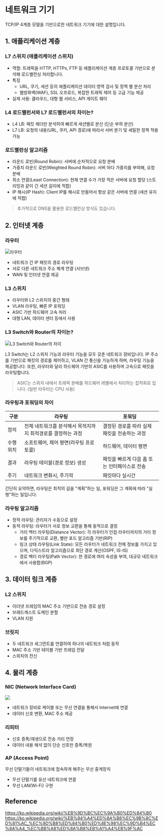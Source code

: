 # 네트워크 기기

TCP/IP 4계층 모델을 기반으로한 네트워크 기기에 대한 설명입니다.

## 1. 애플리케이션 계층

### L7 스위치 (애플리케이션 스위치)
- 역할: 트래픽을 HTTP, HTTPs, FTP 등 애플리케이션 계층 프로토콜 기반으로 분석해 로드밸런싱 처리합니다.
- 특징
  - URL, 쿠기, 세션 등의 애플리케이션 데이터 영역 검사 및 정책 별 분산 처리
  - 웹방화벽(WAF), SSL 오프로드, 복잡한 트래픽 제어 등 고급 기능 제공
- 실제 사용: 클라우드, 대형 웹 서비스, API 게이트 웨이

### L4 로드밸런서와 L7 로드밸런서의 차이는?

- L4 LB: 패킷 헤더만 분석하여 빠르게 세션별로 분산 (딘순 부하 분산)
- L7 LB: 요청의 내용(URL, 쿠키, API 경로)에 따라서 서버 분기 및 세밀한 정책 적용 가능

### 로드밸런싱 알고리즘

- 라운드 로빈(Round Robin): 서버에 순차적으로 요청 분배
- 가중치 라운드 로빈(Weighted Round Robin): 서버 마다 가중치를 부여해, 요청 분배
- 최소 연결(Least Connection): 현재 연결 수가 가장 적은 서버에 요청 할당 (스트리밍과 같이 긴 세션 길이에 적합)
- IP 해시(IP Hash): Client IP를 해시로 만들어서 항상 같은 서버에 연결 (세션 유지에 적합)

> 추가적으로 DNS을 활용한 로드밸런싱 방식도 있습니다.

## 2. 인터넷 계층

### 라우터 

![라우터](https://encrypted-tbn0.gstatic.com/images?q=tbn:ANd9GcRZy0TyCcibDdBrtHOLOsJgk9LIZsqcjwF2Pw&s)

- 네트워크 간 IP 패킷의 경로 라우팅
- 서로 다른 네트워크 주소 쳬계 연결 (서브넷)
- WAN 및 인터넷 연결 제공

### L3 스위치

- 라우터와 L2 스위치의 중간 형태
- VLAN 라우팅, 빠른 IP 포워딩
- ASIC 기반 하드웨어 고속 처리
- 대형 LAN, 데이터 센터 등에서 사용

### L3 Switch와 Router의 차이는?

![L3 Switch와 Router의 차이](https://www.vsolcn.com/wp-content/uploads/2023/03/image-330.webp)

L3 Switch는 L2 스위치 기능과 라우터 기능을 모두 갖춘 네트워크 장비입니다. IP 주소를 기반으로 패킷의 경로를 제어하고, VLAN 간 통신을 가능하게 하며, 라우팅 기능을 제공합니다.
또한, 라우터와 달리 하드웨어 기반의 ASIC를 사용하며 고속으로 패킷을 라우팅합니다.

> ASIC는 스위치 내에서 트래픽 분배를 하드웨어 레벨에서 처리하는 집적회로 입니다. (일반 라우터는 CPU 사용)

### 라우팅과 포워딩의 차이

| 구분   | 라우팅                               | 포워딩                       |
|------|-----------------------------------|---------------------------|
| 정의   | 전체 네트워크를 분석해서 목적지까지 최적경로를 결정하는 과정 | 결정된 경로를 따라 실제 패킷을 전송하는 과정 |
| 수행위치 | 소프트웨어, 제어 평면(라우팅 프로토콜)            | 하드웨어, 데이터 평면              |
| 결과   | 라우팅 테이블(경로 정보) 생성                 | 패킷을 빠르게 다음 홉 또는 인터페이스로 전송 |
| 주기   | 네트워크 변화시, 주기적                     | 패킷마다 실시간                  |

간단히 요약하면, 라우팅은 최적의 길을 "계획"하는 일, 포워딩은 그 계획에 따라 "실행"하는 일입니다.

### 라우팅 알고리즘

- 정적 라우팅: 관리자가 수동으로 설정
- 동적 라우팅: 라우터가 서로 정보 교환을 통해 동적으로 결정
  - 거리 백터 라우팅(Distance Vector): 각 라우터가 인접 라우터까지의 거리 정보를 주기적으로 교환, 벨만 포드 알고리즘 기반(RIP)
  - 링크 상태 라우팅(Link State): 모든 라우터가 네트워크 전체 정보를 가지고 있으며, 다익스트라 알고리즘으로 최단 경로 계산(OSPF, IS-IS)
  - 경로 벡터 라우팅(Path Vector): 한 경로에 여러 속성을 부여, 대규모 네트워크에서 사용함(BGP)

## 3. 데이터 링크 계층

### L2 스위치

- 이더넷 프레임의 MAC 주소 기반으로 전송 경로 설정
- 브래드캐스트 도메인 분할
- VLAN 지원

### 브릿지

- 두 네트워크 세그먼트를 연결하여 하나의 네트워크 처럼 동작
- MAC 주소 기반 테이블 기반 프레임 전달
- 스위치의 전신

## 4. 물리 계층

### NIC (Network Interface Card)

![](https://upload.wikimedia.org/wikipedia/commons/thumb/9/9e/Network_card.jpg/1200px-Network_card.jpg)

- 네트워크 장비로 케이블 또는 무선 연결을 통해서 Internet에 연결
- 데이터 신호 변환, MAC 주소 제공

### 리피터 

- 신호 증폭/재생으로 전송 거리 연장
- 데이터 내용 해석 없이 단순 신호만 증폭/복원

### AP (Access Point)

무선 단말기들이 네트워크에 접속하게 해주는 무선 중계장치

- 무선 단말기를 유선 네트워크에 연결
- 무선 LAN(Wi-Fi) 구현

## Reference

https://ko.wikipedia.org/wiki/%EB%9D%BC%EC%9A%B0%ED%84%B0
https://ko.wikipedia.org/wiki/%EB%84%A4%ED%8A%B8%EC%9B%8C%ED%81%AC_%EC%9D%B8%ED%84%B0%ED%8E%98%EC%9D%B4%EC%8A%A4_%EC%BB%A8%ED%8A%B8%EB%A1%A4%EB%9F%AC